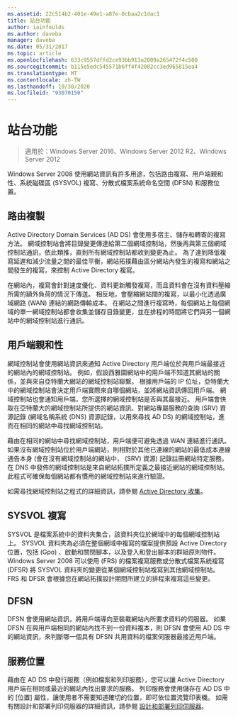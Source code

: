 ```yaml
---
ms.assetid: 22c514b2-401e-49e1-a87e-0cbaa2c1dac1
title: 站台功能
author: iainfoulds
ms.author: daveba
manager: daveba
ms.date: 05/31/2017
ms.topic: article
ms.openlocfilehash: 633c9557dffd2ce93bb913a2009a265472f4c500
ms.sourcegitcommit: b115e5edc545571b6ff4f42082cc3ed965815ea4
ms.translationtype: MT
ms.contentlocale: zh-TW
ms.lasthandoff: 10/30/2020
ms.locfileid: "93070150"
---
```

# <a name="site-functions"></a>站台功能

> 適用於：Windows Server 2016、Windows Server 2012 R2、Windows Server 2012

 Windows Server 2008 使用網站資訊有許多用途，包括路由複寫、用戶端親和性、系統磁碟區 (SYSVOL) 複寫、分散式檔案系統命名空間 (DFSN) 和服務位置。

## <a name="routing-replication"></a>路由複製
Active Directory Domain Services (AD DS) 會使用多宿主、儲存和轉寄的複寫方法。 網域控制站會將目錄變更傳達給第二個網域控制站，然後再與第三個網域控制站通訊，依此類推，直到所有網域控制站都收到變更為止。 為了達到降低複寫延遲和減少流量之間的最佳平衡，網站拓撲藉由區分網站內發生的複寫和網站之間發生的複寫，來控制 Active Directory 複寫。

在網站內，複寫會針對速度優化、資料更新觸發複寫，而且資料會在沒有資料壓縮所需的額外負荷的情況下傳送。 相反地，會壓縮網站間的複寫，以最小化透過廣域網路 (WAN) 連結的網路傳輸成本。 在網站之間進行複寫時，每個網站上每個網域的單一網域控制站都會收集並儲存目錄變更，並在排程的時間將它們與另一個網站中的網域控制站進行通訊。

## <a name="client-affinity"></a>用戶端親和性
網域控制站會使用網站資訊來通知 Active Directory 用戶端位於與用戶端最接近的網站內的網域控制站。 例如，假設西雅圖網站中的用戶端不知道其網站的關係，並與來自亞特蘭大網站的網域控制站聯繫。 根據用戶端的 IP 位址，亞特蘭大中的網域控制站會決定用戶端實際來自哪個網站，並將網站資訊傳回用戶端。 網域控制站也會通知用戶端，您所選擇的網域控制站是否與其最接近。 用戶端會快取在亞特蘭大的網域控制站所提供的網站資訊、對網站專屬服務的查詢 (SRV) 資源記錄 (網域名稱系統 (DNS) 資源記錄，以用來尋找 AD DS) 的網域控制站，進而在相同的網站中尋找網域控制站。

藉由在相同的網站中尋找網域控制站，用戶端便可避免透過 WAN 連結進行通訊。 如果沒有網域控制站位於用戶端網站，則相對於其他已連線的網站的最低成本連線通告本身 (會在沒有網域控制站的網站中， (SRV) 資源) 記錄註冊網站特定服務。 在 DNS 中發佈的網域控制站是來自網站拓撲所定義之最接近網站的網域控制站。 此程式可確保每個網站都有慣用的網域控制站來進行驗證。

如需尋找網域控制站之程式的詳細資訊，請參閱 [Active Directory 收集](/previous-versions/windows/it-pro/windows-server-2003/cc780036(v=ws.10))。

## <a name="sysvol-replication"></a>SYSVOL 複寫
SYSVOL 是檔案系統中的資料夾集合，該資料夾位於網域中的每個網域控制站上。 SYSVOL 資料夾為必須在整個網域中複寫的檔案提供預設 Active Directory 位置，包括 (Gpo) 、啟動和關閉腳本，以及登入和登出腳本的群組原則物件。  Windows Server 2008 可以使用 (FRS) 的檔案複寫服務或分散式檔案系統複寫 (DFSR) 將 SYSVOL 資料夾的變更從某個網域控制站複寫到其他網域控制站。 FRS 和 DFSR 會根據您在網站拓撲設計期間所建立的排程來複寫這些變更。

## <a name="dfsn"></a>DFSN
DFSN 會使用網站資訊，將用戶端導向至裝載網站內所要求資料的伺服器。 如果 DFSN 在與用戶端相同的網站內找不到一份資料複本，則 DFSN 會使用 AD DS 中的網站資訊，來判斷哪一個具有 DFSN 共用資料的檔案伺服器最接近用戶端。

## <a name="service-location"></a>服務位置
藉由在 AD DS 中發行服務（例如檔案和列印服務），您可以讓 Active Directory 用戶端在相同或最近的網站內找出要求的服務。 列印服務會使用儲存在 AD DS 中的 [位置] 屬性，讓使用者不需要知道確切的位置，即可依位置流覽印表機。 如需有關設計和部署列印伺服器的詳細資訊，請參閱 [設計和部署列印伺服器](/previous-versions/windows/it-pro/windows-server-2003/cc785842(v=ws.10))。
